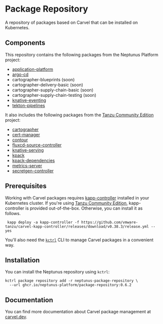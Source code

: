 # Package Repository

A repository of packages based on Carvel that can be installed on Kubernetes.

## Components

This repository contains the following packages from the Neptunus Platform project:

* [application-platform](https://github.com/neptunus-platform/application-platform)
* [argo-cd](https://github.com/neptunus-platform/package-for-argo-cd)
* cartographer-blueprints (soon)
* cartographer-delivery-basic (soon)
* cartographer-supply-chain-basic (soon)
* cartographer-supply-chain-testing (soon)
* [knative-eventing](https://github.com/neptunus-platform/package-for-knative-eventing)
* [tekton-pipelines](https://github.com/neptunus-platform/package-for-tekton-pipelines)

It also includes the following packages from the [Tanzu Community Edition](https://tanzucommunityedition.io) project:

* [cartographer](https://github.com/vmware-tanzu/community-edition/tree/main/addons/packages/cartographer)
* [cert-manager](https://github.com/vmware-tanzu/community-edition/tree/main/addons/packages/cert-manager)
* [contour](https://github.com/vmware-tanzu/community-edition/tree/main/addons/packages/contour)
* [fluxcd-source-controller](https://github.com/vmware-tanzu/community-edition/tree/main/addons/packages/fluxcd-source-controller)
* [knative-serving](https://github.com/vmware-tanzu/community-edition/tree/main/addons/packages/knative-serving)
* [kpack](https://github.com/vmware-tanzu/community-edition/tree/main/addons/packages/kpack)
* [kpack-dependencies](https://github.com/vmware-tanzu/community-edition/tree/main/addons/packages/kpack-dependencies)
* [metrics-server](https://github.com/vmware-tanzu/community-edition/tree/main/addons/packages/metrics-server)
* [secretgen-controller](https://github.com/vmware-tanzu/community-edition/tree/main/addons/packages/secretgen-controller)

## Prerequisites

Working with Carvel packages requires [kapp-controller](https://carvel.dev/kapp-controller/) installed
in your Kubernetes cluster. If you're using [Tanzu Community Edition](https://tanzucommunityedition.io),
kapp-controller is provided out-of-the-box. Otherwise, you can install it as follows.

  ```shell
   kapp deploy -a kapp-controller -f https://github.com/vmware-tanzu/carvel-kapp-controller/releases/download/v0.38.3/release.yml --yes
   ```

You'll also need the [`kctrl`](https://carvel.dev/kapp-controller/docs/latest/install/#installing-kapp-controller-cli-kctrl)
CLI to manage Carvel packages in a convenient way.

## Installation

You can install the Neptunus repository using `kctrl`:

   ```shell
   kctrl package repository add -r neptunus-package-repository \
     --url ghcr.io/neptunus-platform/package-repository:0.6.2
   ```

## Documentation

You can find more documentation about Carvel package management at [carvel.dev](https://carvel.dev/kapp-controller/docs/latest/packaging/).
